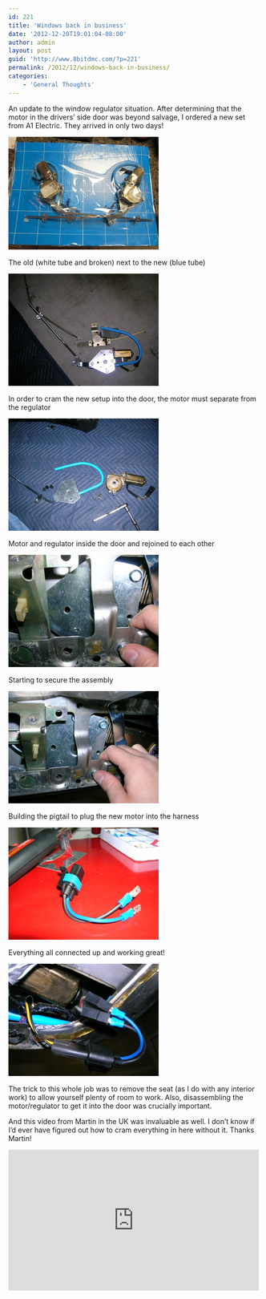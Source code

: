 ```yaml
---
id: 221
title: 'Windows back in business'
date: '2012-12-20T19:01:04-08:00'
author: admin
layout: post
guid: 'http://www.8bitdmc.com/?p=221'
permalink: /2012/12/windows-back-in-business/
categories:
    - 'General Thoughts'
---
```


An update to the window regulator situation. After determining that the motor in the drivers’ side door was beyond salvage, I ordered a new set from A1 Electric. They arrived in only two days!

[![](assets/images/2012/12/IMG_3659-300x225.jpg "IMG_3659")](assets/images/2012/12/IMG_3659.jpg)

The old (white tube and broken) next to the new (blue tube)

[![](assets/images/2012/12/DSCN4100-300x224.jpg "DSCN4100")](assets/images/2012/12/DSCN4100.jpg)

In order to cram the new setup into the door, the motor must separate from the regulator

[![](assets/images/2012/12/DSCN4101-300x224.jpg "DSCN4101")](assets/images/2012/12/DSCN4101.jpg)

Motor and regulator inside the door and rejoined to each other

[![](assets/images/2012/12/DSCN4102-300x224.jpg "DSCN4102")](assets/images/2012/12/DSCN4102.jpg)

Starting to secure the assembly

[![](assets/images/2012/12/DSCN4103-300x224.jpg "DSCN4103")](assets/images/2012/12/DSCN4103.jpg)

Building the pigtail to plug the new motor into the harness

[![](assets/images/2012/12/DSCN4105-300x224.jpg "DSCN4105")](assets/images/2012/12/DSCN4105.jpg)

Everything all connected up and working great!

[![](assets/images/2012/12/DSCN4104-300x224.jpg "DSCN4104")](assets/images/2012/12/DSCN4104.jpg)

The trick to this whole job was to remove the seat (as I do with any interior work) to allow yourself plenty of room to work. Also, disassembling the motor/regulator to get it into the door was crucially important.

And this video from Martin in the UK was invaluable as well. I don’t know if I’d ever have figured out how to cram everything in here without it. Thanks Martin!

<iframe allow="accelerometer; autoplay; clipboard-write; encrypted-media; gyroscope; picture-in-picture" allowfullscreen="" frameborder="0" height="281" loading="lazy" src="https://www.youtube.com/embed/FxYUxrnMM9U?feature=oembed" title="DeLorean Uprated Window Regulator Installation" width="500"></iframe>